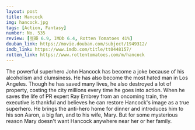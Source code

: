 ```yaml
---
layout: post 
title: Hancock
img: hancock.jpg
tags: [Action, Fantasy]
number: No. 535
review: [豆瓣 6.9, IMDb 6.4, Rotten Tomatoes 41%]
douban_link: https://movie.douban.com/subject/1949312/
imdb_link: https://www.imdb.com/title/tt0448157/
rotten_link: https://www.rottentomatoes.com/m/hancock
---
```


The powerful superhero John Hancock has become a joke because of his alcoholism and clumsiness. He has also become the most hated man in Los Angeles. Though he has saved many lives, he also destroyed a lot of property, costing the city millions every time he goes into action. When he saves the life of PR expert Ray Embrey from an oncoming train, the executive is thankful and believes he can restore Hancock's image as a true superhero. He brings the anti-hero home for dinner and introduces him to his son Aaron, a big fan, and to his wife, Mary. But for some mysterious reason Mary doesn't want Hancock anywhere near her or her family.